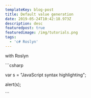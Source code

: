 ```yaml
---
templateKey: blog-post
title: Default value generation
date: 2019-05-24T10:42:18.973Z
description: desc
featuredpost: true
featuredimage: /img/tutorials.png
tags:
  - 'c# Roslyn'
---
```

with Roslyn

\`\``csharp

var s = "JavaScript syntax highlighting";

alert(s);

\`\``
